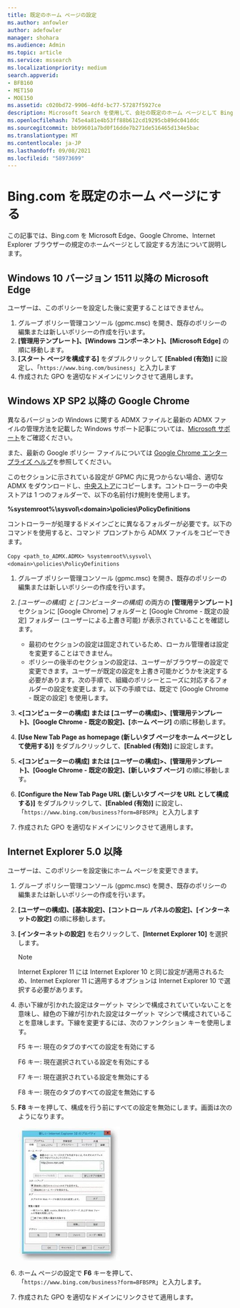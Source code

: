 ```yaml
---
title: 既定のホーム ページの設定
ms.author: anfowler
author: adefowler
manager: shohara
ms.audience: Admin
ms.topic: article
ms.service: mssearch
ms.localizationpriority: medium
search.appverid:
- BFB160
- MET150
- MOE150
ms.assetid: c020bd72-9906-4dfd-bc77-57287f5927ce
description: Microsoft Search を使用して、会社の既定のホーム ページとして Bing を設定する方法について説明します。
ms.openlocfilehash: 745e4a81e4b53ff88b612cd19295cb89dc041ddc
ms.sourcegitcommit: bb99601a7bd0f16dde7b271de516465d134e5bac
ms.translationtype: MT
ms.contentlocale: ja-JP
ms.lasthandoff: 09/08/2021
ms.locfileid: "58973699"
---
```

# <a name="make-bingcom-the-default-home-page"></a>Bing.com を既定のホーム ページにする

この記事では、Bing.com を Microsoft Edge、Google Chrome、Internet Explorer ブラウザーの規定のホームページとして設定する方法について説明します。 
  
 
## <a name="microsoft-edge-on-windows-10-version-1511-or-later"></a>Windows 10 バージョン 1511 以降の Microsoft Edge

ユーザーは、このポリシーを設定した後に変更することはできません。 

1. グループ ポリシー管理コンソール (gpmc.msc) を開き、既存のポリシーの編集または新しいポリシーの作成を行います。 
1. **[管理用テンプレート]、[Windows コンポーネント]、[Microsoft Edge]** の順に移動します。    
1. **[スタート ページを構成する]** をダブルクリックして **[Enabled (有効)]** に設定し、「`https://www.bing.com/business`」と入力します
1.  作成された GPO を適切なドメインにリンクさせて適用します。

  
## <a name="google-chrome-on-windows-xp-sp2-or-later"></a>Windows XP SP2 以降の Google Chrome


異なるバージョンの Windows に関する ADMX ファイルと最新の ADMX ファイルの管理方法を記載した Windows サポート記事については、[Microsoft サポート](https://support.microsoft.com/help/3087759/how-to-create-and-manage-the-central-store-for-group-policy-administra)をご確認ください。

また、最新の Google ポリシー ファイルについては [Google Chrome エンタープライズ ヘルプ](https://support.google.com/chrome/a/answer/187202)を参照してください。
  
このセクションに示されている設定が GPMC 内に見つからない場合、適切な ADMX をダウンロードし、[中央ストア](/previous-versions/windows/it-pro/windows-vista/cc748955%28v%3dws.10%29)にコピーします。コントローラーの中央ストアは 1 つのフォルダーで、以下の名前付け規則を使用します。
  
 **%systemroot%\sysvol\\<domain\>\policies\PolicyDefinitions**
  
コントローラーが処理するドメインごとに異なるフォルダーが必要です。以下のコマンドを使用すると、コマンド プロンプトから ADMX ファイルをコピーできます。
  
 `Copy <path_to_ADMX.ADMX> %systemroot%\sysvol\<domain>\policies\PolicyDefinitions`
  
1. グループ ポリシー管理コンソール (gpmc.msc) を開き、既存のポリシーの編集または新しいポリシーの作成を行います。
1. *[ユーザーの構成] と [コンピューターの構成]* の両方の **[管理用テンプレート]** セクションに [Google Chrome] フォルダーと [Google Chrome - 既定の設定] フォルダー (ユーザーによる上書き可能) が表示されていることを確認します。
   - 最初のセクションの設定は固定されているため、ローカル管理者は設定を変更することはできません。
   - ポリシーの後半のセクションの設定は、ユーザーがブラウザーの設定で変更できます。ユーザーが既定の設定を上書き可能かどうかを決定する必要があります。次の手順で、組織のポリシーとニーズに対応するフォルダーの設定を変更します。以下の手順では、既定で [Google Chrome - 既定の設定] を使用します。

1. **&lt;[コンピューターの構成] または [ユーザーの構成]&gt;、[管理用テンプレート]、[Google Chrome - 既定の設定]、[ホーム ページ]** の順に移動します。 
1. **[Use New Tab Page as homepage (新しいタブ ページをホーム ページとして使用する)]** をダブルクリックして、**[Enabled (有効)]** に設定します。 
1. **&lt;[コンピューターの構成] または [ユーザーの構成]&gt;、[管理用テンプレート]、[Google Chrome - 既定の設定]、[新しいタブ ページ]** の順に移動します。 
1. **[Configure the New Tab Page URL (新しいタブ ページを URL として構成する)]** をダブルクリックして、**[Enabled (有効)]** に設定し、「`https://www.bing.com/business?form=BFBSPR`」と入力します 
1. 作成された GPO を適切なドメインにリンクさせて適用します。

## <a name="internet-explorer-50-or-later"></a>Internet Explorer 5.0 以降
ユーザーは、このポリシーを設定後にホーム ページを変更できます。 

1. グループ ポリシー管理コンソール (gpmc.msc) を開き、既存のポリシーの編集または新しいポリシーの作成を行います。
    
2. **[ユーザーの構成]、[基本設定]、[コントロール パネルの設定]、[インターネットの設定]** の順に移動します。
    
3. **[インターネットの設定]** を右クリックして、**[Internet Explorer 10]** を選択します。
    
    > [!NOTE]
    > Internet Explorer 11 には Internet Explorer 10 と同じ設定が適用されるため、Internet Explorer 11 に適用するオプションは Internet Explorer 10 で選択する必要があります。 
  
4. 赤い下線が引かれた設定はターゲット マシンで構成されていていないことを意味し、緑色の下線が引かれた設定はターゲット マシンで構成されていることを意味します。下線を変更するには、次のファンクション キーを使用します。
    
    F5 キー: 現在のタブのすべての設定を有効にする
    
    F6 キー: 現在選択されている設定を有効にする
    
    F7 キー: 現在選択されている設定を無効にする
    
    F8 キー: 現在のタブのすべての設定を無効にする
    
5. **F8** キーを押して、構成を行う前にすべての設定を無効にします。画面は次のようになります。 
    
    ![Internet Explorer 10[プロパティ] ダイアログ。](media/2fd55755-5007-4e33-a795-c42ce2fcef4a.jpg)
  
6. ホーム ページの設定で **F6** キーを押して、「`https://www.bing.com/business?form=BFBSPR`」と入力します。
    
7. 作成された GPO を適切なドメインにリンクさせて適用します。